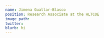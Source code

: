 ```yaml
---
name: Jimena Guallar-Blasco
position: Research Associate at the HLTCOE
image_path: 
twitter: 
blurb: hi
---
```

